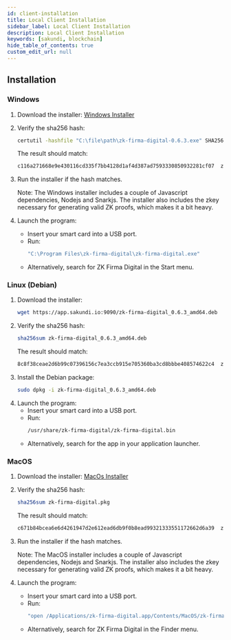 ```yaml
---
id: client-installation
title: Local Client Installation
sidebar_label: Local Client Installation
description: Local Client Installation
keywords: [sakundi, blockchain]
hide_table_of_contents: true
custom_edit_url: null
---
```


## Installation

### Windows

1. Download the installer:
[Windows Installer](https://app.sakundi.io:9090/zk-firma-digital-0.6.3.exe)

2. Verify the sha256 hash:
    ```bash
    certutil -hashfile "C:\file\path\zk-firma-digital-0.6.3.exe" SHA256
    ```
    The result should match:
    ```bash
    c116a271668e9e430116cd335f7bb4128d1af4d387ad7593330850932281cf07  zk-firma-digital-0.6.3.exe
    ```
3. Run the installer if the hash matches.

    Note: The Windows installer includes a couple of Javascript dependencies, Nodejs and Snarkjs. The installer also includes the zkey necessary for generating valid ZK proofs, which makes it a bit heavy.

4. Launch the program: 
    * Insert your smart card into a USB port.
    * Run: 
        ```bash
        "C:\Program Files\zk-firma-digital\zk-firma-digital.exe"
        ```
    * Alternatively, search for ZK Firma Digital in the Start menu.

### Linux (Debian)

1. Download the installer:
    ```bash
    wget https://app.sakundi.io:9090/zk-firma-digital_0.6.3_amd64.deb
    ```
2. Verify the sha256 hash:
    ```bash
    sha256sum zk-firma-digital_0.6.3_amd64.deb
    ```
    The result should match:
    ```bash
    8c8f38ceae2d6b99c07396156c7ea3ccb915e705360ba3cd8bbbe408574622c4  zk-firma-digital_0.6.3_amd64.deb
    ```
3. Install the Debian package:
    ```bash
    sudo dpkg -i zk-firma-digital_0.6.3_amd64.deb
    ```
4. Launch the program:
    * Insert your smart card into a USB port.
    * Run: 
        ```bash
        /usr/share/zk-firma-digital/zk-firma-digital.bin
        ```
    * Alternatively, search for the app in your application launcher.
  
### MacOS

1. Download the installer:
[MacOs Installer](https://app.sakundi.io:9090/zk-firma-digital.pkg)

2. Verify the sha256 hash:
    ```bash
    sha256sum zk-firma-digital.pkg
    ```
    The result should match:
    ```bash
    c671b84bcea6e6d4261947d2e612ead6db9f0b8ead99321333551172662d6a39  zk-firma-digital.pkg
    ```
3. Run the installer if the hash matches.

    Note: The MacOS installer includes a couple of Javascript dependencies, Nodejs and Snarkjs. The installer also includes the zkey necessary for generating valid ZK proofs, which makes it a bit heavy.

4. Launch the program: 
    * Insert your smart card into a USB port.
    * Run: 
        ```bash
        "open /Applications/zk-firma-digital.app/Contents/MacOS/zk-firma-digital"
        ```
    * Alternatively, search for ZK Firma Digital in the Finder menu.
